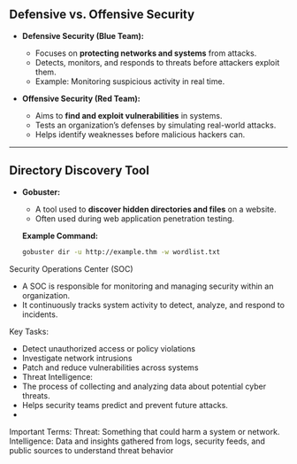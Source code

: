 ## Defensive vs. Offensive Security

- **Defensive Security (Blue Team):**
  - Focuses on **protecting networks and systems** from attacks.
  - Detects, monitors, and responds to threats before attackers exploit them.
  - Example: Monitoring suspicious activity in real time.

- **Offensive Security (Red Team):**
  - Aims to **find and exploit vulnerabilities** in systems.
  - Tests an organization’s defenses by simulating real-world attacks.
  - Helps identify weaknesses before malicious hackers can.

---

## Directory Discovery Tool

- **Gobuster:**
  - A tool used to **discover hidden directories and files** on a website.
  - Often used during web application penetration testing.
  
  **Example Command:**
  ```bash
  gobuster dir -u http://example.thm -w wordlist.txt

Security Operations Center (SOC)

- A SOC is responsible for monitoring and managing security within an organization.
- It continuously tracks system activity to detect, analyze, and respond to incidents.

Key Tasks:
- Detect unauthorized access or policy violations
- Investigate network intrusions
- Patch and reduce vulnerabilities across systems
- Threat Intelligence:
- The process of collecting and analyzing data about potential cyber threats.
- Helps security teams predict and prevent future attacks.
- 
Important Terms:
Threat: Something that could harm a system or network.
Intelligence: Data and insights gathered from logs, security feeds, and public sources to understand threat behavior
